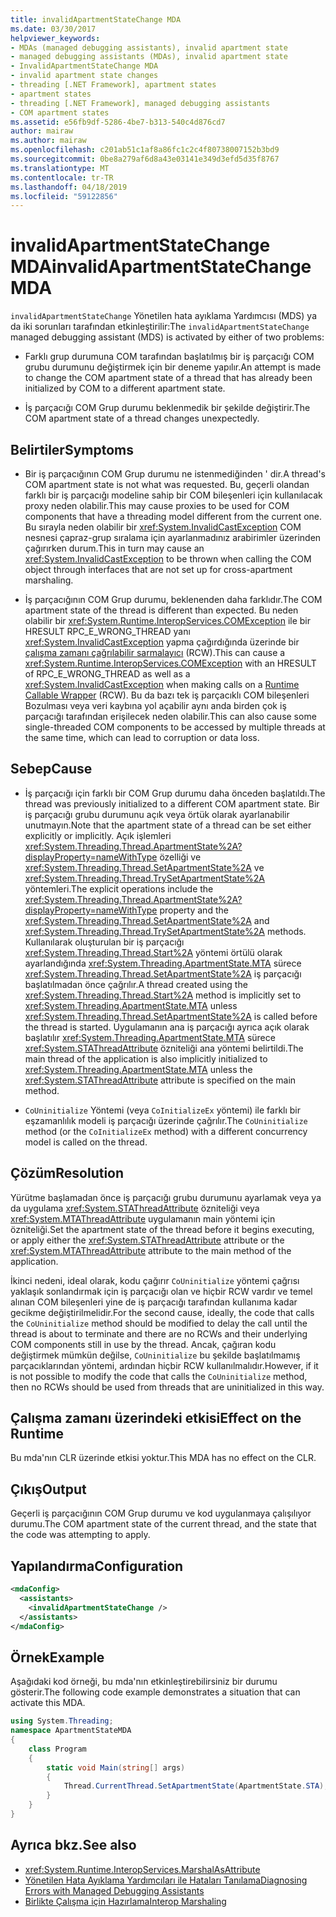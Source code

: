 ```yaml
---
title: invalidApartmentStateChange MDA
ms.date: 03/30/2017
helpviewer_keywords:
- MDAs (managed debugging assistants), invalid apartment state
- managed debugging assistants (MDAs), invalid apartment state
- InvalidApartmentStateChange MDA
- invalid apartment state changes
- threading [.NET Framework], apartment states
- apartment states
- threading [.NET Framework], managed debugging assistants
- COM apartment states
ms.assetid: e56fb9df-5286-4be7-b313-540c4d876cd7
author: mairaw
ms.author: mairaw
ms.openlocfilehash: c201ab51c1af8a86fc1c2c4f80738007152b3bd9
ms.sourcegitcommit: 0be8a279af6d8a43e03141e349d3efd5d35f8767
ms.translationtype: MT
ms.contentlocale: tr-TR
ms.lasthandoff: 04/18/2019
ms.locfileid: "59122856"
---
```

# <a name="invalidapartmentstatechange-mda"></a><span data-ttu-id="de967-102">invalidApartmentStateChange MDA</span><span class="sxs-lookup"><span data-stu-id="de967-102">invalidApartmentStateChange MDA</span></span>
<span data-ttu-id="de967-103">`invalidApartmentStateChange` Yönetilen hata ayıklama Yardımcısı (MDS) ya da iki sorunları tarafından etkinleştirilir:</span><span class="sxs-lookup"><span data-stu-id="de967-103">The `invalidApartmentStateChange` managed debugging assistant (MDS) is activated by either of two problems:</span></span>  
  
-   <span data-ttu-id="de967-104">Farklı grup durumuna COM tarafından başlatılmış bir iş parçacığı COM grubu durumunu değiştirmek için bir deneme yapılır.</span><span class="sxs-lookup"><span data-stu-id="de967-104">An attempt is made to change the COM apartment state of a thread that has already been initialized by COM to a different apartment state.</span></span>  
  
-   <span data-ttu-id="de967-105">İş parçacığı COM Grup durumu beklenmedik bir şekilde değiştirir.</span><span class="sxs-lookup"><span data-stu-id="de967-105">The COM apartment state of a thread changes unexpectedly.</span></span>  
  
## <a name="symptoms"></a><span data-ttu-id="de967-106">Belirtiler</span><span class="sxs-lookup"><span data-stu-id="de967-106">Symptoms</span></span>  
  
-   <span data-ttu-id="de967-107">Bir iş parçacığının COM Grup durumu ne istenmediğinden ' dir.</span><span class="sxs-lookup"><span data-stu-id="de967-107">A thread's COM apartment state is not what was requested.</span></span> <span data-ttu-id="de967-108">Bu, geçerli olandan farklı bir iş parçacığı modeline sahip bir COM bileşenleri için kullanılacak proxy neden olabilir.</span><span class="sxs-lookup"><span data-stu-id="de967-108">This may cause proxies to be used for COM components that have a threading model different from the current one.</span></span> <span data-ttu-id="de967-109">Bu sırayla neden olabilir bir <xref:System.InvalidCastException> COM nesnesi çapraz-grup sıralama için ayarlanmadınız arabirimler üzerinden çağırırken durum.</span><span class="sxs-lookup"><span data-stu-id="de967-109">This in turn may cause an <xref:System.InvalidCastException> to be thrown when calling the COM object through interfaces that are not set up for cross-apartment marshaling.</span></span>  
  
-   <span data-ttu-id="de967-110">İş parçacığının COM Grup durumu, beklenenden daha farklıdır.</span><span class="sxs-lookup"><span data-stu-id="de967-110">The COM apartment state of the thread is different than expected.</span></span> <span data-ttu-id="de967-111">Bu neden olabilir bir <xref:System.Runtime.InteropServices.COMException> ile bir HRESULT RPC_E_WRONG_THREAD yanı <xref:System.InvalidCastException> yapma çağırdığında üzerinde bir [çalışma zamanı çağrılabilir sarmalayıcı](../../../docs/framework/interop/runtime-callable-wrapper.md) (RCW).</span><span class="sxs-lookup"><span data-stu-id="de967-111">This can cause a <xref:System.Runtime.InteropServices.COMException> with an HRESULT of RPC_E_WRONG_THREAD as well as a <xref:System.InvalidCastException> when making calls on a [Runtime Callable Wrapper](../../../docs/framework/interop/runtime-callable-wrapper.md) (RCW).</span></span> <span data-ttu-id="de967-112">Bu da bazı tek iş parçacıklı COM bileşenleri Bozulması veya veri kaybına yol açabilir aynı anda birden çok iş parçacığı tarafından erişilecek neden olabilir.</span><span class="sxs-lookup"><span data-stu-id="de967-112">This can also cause some single-threaded COM components to be accessed by multiple threads at the same time, which can lead to corruption or data loss.</span></span>  
  
## <a name="cause"></a><span data-ttu-id="de967-113">Sebep</span><span class="sxs-lookup"><span data-stu-id="de967-113">Cause</span></span>  
  
-   <span data-ttu-id="de967-114">İş parçacığı için farklı bir COM Grup durumu daha önceden başlatıldı.</span><span class="sxs-lookup"><span data-stu-id="de967-114">The thread was previously initialized to a different COM apartment state.</span></span> <span data-ttu-id="de967-115">Bir iş parçacığı grubu durumunu açık veya örtük olarak ayarlanabilir unutmayın.</span><span class="sxs-lookup"><span data-stu-id="de967-115">Note that the apartment state of a thread can be set either explicitly or implicitly.</span></span> <span data-ttu-id="de967-116">Açık işlemleri <xref:System.Threading.Thread.ApartmentState%2A?displayProperty=nameWithType> özelliği ve <xref:System.Threading.Thread.SetApartmentState%2A> ve <xref:System.Threading.Thread.TrySetApartmentState%2A> yöntemleri.</span><span class="sxs-lookup"><span data-stu-id="de967-116">The explicit operations include the <xref:System.Threading.Thread.ApartmentState%2A?displayProperty=nameWithType> property and the <xref:System.Threading.Thread.SetApartmentState%2A> and <xref:System.Threading.Thread.TrySetApartmentState%2A> methods.</span></span> <span data-ttu-id="de967-117">Kullanılarak oluşturulan bir iş parçacığı <xref:System.Threading.Thread.Start%2A> yöntemi örtülü olarak ayarlandığında <xref:System.Threading.ApartmentState.MTA> sürece <xref:System.Threading.Thread.SetApartmentState%2A> iş parçacığı başlatılmadan önce çağrılır.</span><span class="sxs-lookup"><span data-stu-id="de967-117">A thread created using the <xref:System.Threading.Thread.Start%2A> method is implicitly set to <xref:System.Threading.ApartmentState.MTA> unless <xref:System.Threading.Thread.SetApartmentState%2A> is called before the thread is started.</span></span> <span data-ttu-id="de967-118">Uygulamanın ana iş parçacığı ayrıca açık olarak başlatılır <xref:System.Threading.ApartmentState.MTA> sürece <xref:System.STAThreadAttribute> özniteliği ana yöntemi belirtildi.</span><span class="sxs-lookup"><span data-stu-id="de967-118">The main thread of the application is also implicitly initialized to <xref:System.Threading.ApartmentState.MTA> unless the <xref:System.STAThreadAttribute> attribute is specified on the main method.</span></span>  
  
-   <span data-ttu-id="de967-119">`CoUninitialize` Yöntemi (veya `CoInitializeEx` yöntemi) ile farklı bir eşzamanlılık modeli iş parçacığı üzerinde çağrılır.</span><span class="sxs-lookup"><span data-stu-id="de967-119">The `CoUninitialize` method (or the `CoInitializeEx` method) with a different concurrency model is called on the thread.</span></span>  
  
## <a name="resolution"></a><span data-ttu-id="de967-120">Çözüm</span><span class="sxs-lookup"><span data-stu-id="de967-120">Resolution</span></span>  
 <span data-ttu-id="de967-121">Yürütme başlamadan önce iş parçacığı grubu durumunu ayarlamak veya ya da uygulama <xref:System.STAThreadAttribute> özniteliği veya <xref:System.MTAThreadAttribute> uygulamanın main yöntemi için özniteliği.</span><span class="sxs-lookup"><span data-stu-id="de967-121">Set the apartment state of the thread before it begins executing, or apply either the <xref:System.STAThreadAttribute> attribute or the <xref:System.MTAThreadAttribute> attribute to the main method of the application.</span></span>  
  
 <span data-ttu-id="de967-122">İkinci nedeni, ideal olarak, kodu çağırır `CoUninitialize` yöntemi çağrısı yaklaşık sonlandırmak için iş parçacığı olan ve hiçbir RCW vardır ve temel alınan COM bileşenleri yine de iş parçacığı tarafından kullanıma kadar gecikme değiştirilmelidir.</span><span class="sxs-lookup"><span data-stu-id="de967-122">For the second cause, ideally, the code that calls the `CoUninitialize` method should be modified to delay the call until the thread is about to terminate and there are no RCWs and their underlying COM components still in use by the thread.</span></span> <span data-ttu-id="de967-123">Ancak, çağıran kodu değiştirmek mümkün değilse, `CoUninitialize` bu şekilde başlatılmamış parçacıklarından yöntemi, ardından hiçbir RCW kullanılmalıdır.</span><span class="sxs-lookup"><span data-stu-id="de967-123">However, if it is not possible to modify the code that calls the `CoUninitialize` method, then no RCWs should be used from threads that are uninitialized in this way.</span></span>  
  
## <a name="effect-on-the-runtime"></a><span data-ttu-id="de967-124">Çalışma zamanı üzerindeki etkisi</span><span class="sxs-lookup"><span data-stu-id="de967-124">Effect on the Runtime</span></span>  
 <span data-ttu-id="de967-125">Bu mda'nın CLR üzerinde etkisi yoktur.</span><span class="sxs-lookup"><span data-stu-id="de967-125">This MDA has no effect on the CLR.</span></span>  
  
## <a name="output"></a><span data-ttu-id="de967-126">Çıkış</span><span class="sxs-lookup"><span data-stu-id="de967-126">Output</span></span>  
 <span data-ttu-id="de967-127">Geçerli iş parçacığının COM Grup durumu ve kod uygulanmaya çalışılıyor durumu.</span><span class="sxs-lookup"><span data-stu-id="de967-127">The COM apartment state of the current thread, and the state that the code was attempting to apply.</span></span>  
  
## <a name="configuration"></a><span data-ttu-id="de967-128">Yapılandırma</span><span class="sxs-lookup"><span data-stu-id="de967-128">Configuration</span></span>  
  
```xml  
<mdaConfig>  
  <assistants>  
    <invalidApartmentStateChange />  
  </assistants>  
</mdaConfig>  
```  
  
## <a name="example"></a><span data-ttu-id="de967-129">Örnek</span><span class="sxs-lookup"><span data-stu-id="de967-129">Example</span></span>  
 <span data-ttu-id="de967-130">Aşağıdaki kod örneği, bu mda'nın etkinleştirebilirsiniz bir durumu gösterir.</span><span class="sxs-lookup"><span data-stu-id="de967-130">The following code example demonstrates a situation that can activate this MDA.</span></span>  
  
```csharp
using System.Threading;  
namespace ApartmentStateMDA  
{  
    class Program  
    {  
        static void Main(string[] args)  
        {  
            Thread.CurrentThread.SetApartmentState(ApartmentState.STA);  
        }  
    }  
}  
```  
  
## <a name="see-also"></a><span data-ttu-id="de967-131">Ayrıca bkz.</span><span class="sxs-lookup"><span data-stu-id="de967-131">See also</span></span>

- <xref:System.Runtime.InteropServices.MarshalAsAttribute>
- [<span data-ttu-id="de967-132">Yönetilen Hata Ayıklama Yardımcıları ile Hataları Tanılama</span><span class="sxs-lookup"><span data-stu-id="de967-132">Diagnosing Errors with Managed Debugging Assistants</span></span>](../../../docs/framework/debug-trace-profile/diagnosing-errors-with-managed-debugging-assistants.md)
- [<span data-ttu-id="de967-133">Birlikte Çalışma için Hazırlama</span><span class="sxs-lookup"><span data-stu-id="de967-133">Interop Marshaling</span></span>](../../../docs/framework/interop/interop-marshaling.md)
